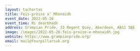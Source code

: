 ```yaml
---
layout: tachartas
title: Fèis-pròise a' Mhonaidh
event_date: 2022-05-28
event_time: Ri dearbhadh
address: Grampian Pride, 33 Regent Quay, Aberdeen, AB11 5BE
image: /images/2022-05-28-feis-proise-a-mhonaidh.jpg
website: https://www.grampianpride.org/
email: mail@fourpillarsuk.org
---
```

